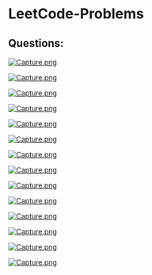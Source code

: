 # LeetCode-Problems
## Questions:

[![Capture.png](https://i.postimg.cc/s2C84YYW/Capture.png)](https://postimg.cc/FYGD9JnF)




[![Capture.png](https://i.postimg.cc/NMxDvt5q/Capture.png)](https://postimg.cc/gXn83fVN)




[![Capture.png](https://i.postimg.cc/3NRXMDsm/Capture.png)](https://postimg.cc/njyjBMch)




[![Capture.png](https://i.postimg.cc/0ypJBfzh/Capture.png)](https://postimg.cc/w1jvtDck)




[![Capture.png](https://i.postimg.cc/NLvj63kF/Capture.png)](https://postimg.cc/309h7b6Q)




[![Capture.png](https://i.postimg.cc/3rsCR9Db/Capture.png)](https://postimg.cc/Cd4frG7j)




[![Capture.png](https://i.postimg.cc/d1zdhtDT/Capture.png)](https://postimg.cc/34FW6hXK)




[![Capture.png](https://i.postimg.cc/yNG3GYmr/Capture.png)](https://postimg.cc/4Kz37GFz)




[![Capture.png](https://i.postimg.cc/Zn890811/Capture.png)](https://postimg.cc/V0NsVCsR)




[![Capture.png](https://i.postimg.cc/xT98tzr1/Capture.png)](https://postimg.cc/xqF9dqTw)




[![Capture.png](https://i.postimg.cc/cHZG0fBK/Capture.png)](https://postimg.cc/jW8Fhw9K)




[![Capture.png](https://i.postimg.cc/YSRbLgwL/Capture.png)](https://postimg.cc/944GvD0c)




[![Capture.png](https://i.postimg.cc/L51WPXDd/Capture.png)](https://postimg.cc/SYmVFmHV)




[![Capture.png](https://i.postimg.cc/FKzDczFP/Capture.png)](https://postimg.cc/JywNC1kJ)
